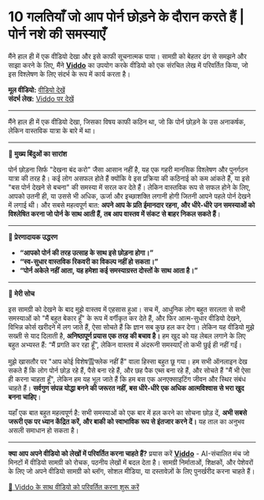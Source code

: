 # 10 गलतियाँ जो आप पोर्न छोड़ने के दौरान करते हैं | पोर्न नशे की समस्याएँ

मैंने हाल ही में एक वीडियो देखा और इसे काफी सूचनात्मक पाया। सामग्री को बेहतर ढंग से समझने और साझा करने के लिए, मैंने **[Viddo](https://viddo.pro/)** का उपयोग करके वीडियो को एक संरचित लेख में परिवर्तित किया, जो इस विश्लेषण के लिए संदर्भ के रूप में कार्य करता है।

**मूल वीडियो:** [वीडियो देखें](https://www.youtube.com/watch?v=UWJCKQwCXR4)  
**संदर्भ लेख:** [Viddo पर देखें](https://viddo.pro/zh/video-result/22fa1819-7279-4682-be50-0d4ed6a6256a)

---

मैंने हाल ही में एक वीडियो देखा, जिसका विषय काफी कठिन था, जो कि पोर्न छोड़ने के उस अनाकर्षक, लेकिन वास्तविक यात्रा के बारे में था।

---

**📌 मुख्य बिंदुओं का सारांश**

पोर्न छोड़ना सिर्फ "देखना बंद करो" जैसा आसान नहीं है, यह एक गहरी मानसिक विश्लेषण और पुनर्गठन यात्रा की तरह है। कई लोग असफल होते हैं क्योंकि वे इस प्रक्रिया की कठिनाई को कम आंकते हैं, या इसे "बस पोर्न देखने से बचना" की समस्या में सरल कर देते हैं। लेकिन वास्तविक रूप से सफल होने के लिए, आपको उतनी ही, या उससे भी अधिक, ऊर्जा और इच्छाशक्ति लगानी होगी जितनी आपने पहले पोर्न देखने में लगाई थी। और सबसे महत्वपूर्ण बात: **अपने आप के प्रति ईमानदार रहना, और धीरे-धीरे उन समस्याओं को विश्लेषित करना जो पोर्न के साथ आती हैं, तब आप वास्तव में संकट से बाहर निकल सकते हैं**।

---

**💬 प्रेरणादायक उद्धरण**

- **“आपको पोर्न की तरह उत्साह के साथ इसे छोड़ना होगा।”**
- **“स्व-सुधार वास्तविक रिकवरी का विकल्प नहीं हो सकता।”**
- **“पोर्न अकेले नहीं आता, यह हमेशा कई समस्याग्रस्त दोस्तों के साथ आता है।”**

---

**🧠 मेरी सोच**

इस सामग्री को देखने के बाद मुझे वास्तव में एहसास हुआ। सच में, आधुनिक लोग बहुत सरलता से सभी समस्याओं को "मैं बहुत बेकार हूँ" के रूप में वर्गीकृत कर देते हैं, और फिर आत्म-सुधार वीडियो देखने, विभिन्न कोर्स खरीदने में लग जाते हैं, ऐसा सोचते हैं कि ज्ञान सब कुछ हल कर देगा। लेकिन यह वीडियो मुझे सख्ती से याद दिलाती है, **अनिष्ठापूर्ण प्रयास एक तरह की बचाव है।** हम खुद को यह लेबल लगाने के लिए बहुत अभ्यस्त हैं: “मैं प्रगति कर रहा हूँ”, लेकिन वास्तव में अंदरूनी समस्याएँ तो कभी छुई ही नहीं गईं।

मुझे खासतौर पर "आप कोई विशेष雪फ्लेक नहीं हैं" वाला हिस्सा बहुत छू गया। हम सभी ऑनलाइन देख सकते हैं कि लोग पोर्न छोड़ रहे हैं, पैसे बना रहे हैं, और छह पैक एब्स बना रहे हैं, और सोचते हैं "मैं भी ऐसा ही करना चाहता हूँ", लेकिन हम यह भूल जाते हैं कि हम बस एक अनएक्साइटिंग जीवन और स्थिर संबंध चाहते हैं। **सर्वगुण संपन्न योद्धा बनने की जरूरत नहीं, बस धीरे-धीरे एक अधिक आत्मविश्वास से भरा खुद बनना चाहिए**।

यहाँ एक बात बहुत महत्वपूर्ण है: सभी समस्याओं को एक बार में हल करने का सोचना छोड़ दें, **अभी सबसे जरूरी एक पर ध्यान केंद्रित करें, और बाकी को स्वाभाविक रूप से इंतजार करने दें।** यह ताल का अनुभव असली समाधान हो सकता है।

---

**क्या आप अपने वीडियो को लेखों में परिवर्तित करना चाहते हैं?** प्रयास करें **[Viddo](https://viddo.pro/)** - AI-संचालित मंच जो मिनटों में वीडियो सामग्री को रोचक, पठनीय लेखों में बदल देता है। सामग्री निर्माताओं, शिक्षकों, और पेशेवरों के लिए जो अपने वीडियो सामग्री को ब्लॉग, सोशल मीडिया, या दस्तावेज़ों के लिए पुनर्खरीद करना चाहते हैं।

[🚀 Viddo के साथ वीडियो को परिवर्तित करना शुरू करें](https://viddo.pro/)